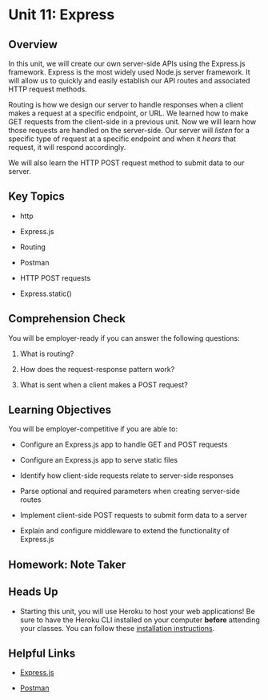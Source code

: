 # Unit 11: Express

## Overview

In this unit, we will create our own server-side APIs using the Express.js framework. Express is the most widely used Node.js server framework. It will allow us to quickly and easily establish our API routes and associated HTTP request methods.

Routing is how we design our server to handle responses when a client makes a request at a specific endpoint, or URL. We learned how to make GET requests from the client-side in a previous unit. Now we will learn how those requests are handled on the server-side. Our server will _listen_ for a specific type of request at a specific endpoint and when it _hears_ that request, it will respond accordingly.

We will also learn the HTTP POST request method to submit data to our server.

## Key Topics

* http

* Express.js

* Routing

* Postman

* HTTP POST requests

* Express.static()

## Comprehension Check

You will be employer-ready if you can answer the following questions:

1. What is routing?

2. How does the request-response pattern work?

3. What is sent when a client makes a POST request?

## Learning Objectives

You will be employer-competitive if you are able to:

* Configure an Express.js app to handle GET and POST requests

* Configure an Express.js app to serve static files

* Identify how client-side requests relate to server-side responses

* Parse optional and required parameters when creating server-side routes

* Implement client-side POST requests to submit form data to a server

* Explain and configure middleware to extend the functionality of Express.js

## Homework: Note Taker



## Heads Up

* Starting this unit, you will use Heroku to host your web applications! Be sure to have the Heroku CLI installed on your computer **before** attending your classes. You can follow these [installation instructions](./04-Supplemental/heroku-install.md). 

## Helpful Links

* [Express.js](https://expressjs.com/)

* [Postman](https://www.getpostman.com/)

